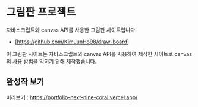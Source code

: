 # 그림판 프로젝트

자바스크립트와 canvas API를 사용한 그림판 사이트입니다.

- [https://github.com/KimJunHo98/draw-board]

이 그림판 사이트는 자바스크립트와 canvas API를 사용하여 제작한 사이트로 canvas의 사용 방법을 익히기 위해
제작했습니다.

## 완성작 보기 
미리보기 : https://portfolio-next-nine-coral.vercel.app/


